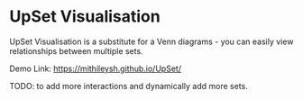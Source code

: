 # UpSet Visualisation

UpSet Visualisation is a substitute for a Venn diagrams - you can easily view relationships between multiple sets. 

Demo Link: https://mithileysh.github.io/UpSet/

TODO: to add more interactions and dynamically add more sets.
